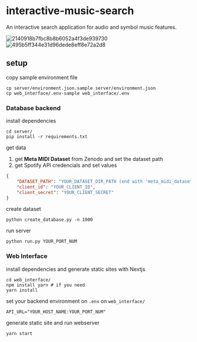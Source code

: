 # interactive-music-search

An interactive search application for audio and symbol music features.

![2140918b7fbc8b8b6052a4f3de939730](https://user-images.githubusercontent.com/19545249/183788680-e0029cb0-e680-48d3-8649-141720acb8b4.gif)
![495b5ff344e31d96dede8eff8e72a2d8](https://user-images.githubusercontent.com/19545249/183788693-444be737-8976-493e-afcc-782cd39c11e4.gif)

## setup

copy sample environment file

```shell
cp server/environment.json.sample server/environment.json
cp web_interface/.env-sample web_interface/.env
```

### Database backend

install dependencies

```shell
cd server/
pip install -r requirements.txt
```

get data

1. get **Meta MIDI Dataset** from Zenodo and set the dataset path
2. get Spotify API credencials and set values

```json
{
    "DATASET_PATH": "YOUR_DATASET_DIR_PATH (end with 'meta_midi_dataset/')",
    "client_id": "YOUR_CLIENT_ID",
    "client_secret": "YOUR_CLIENT_SECRET"
}
```

create dataset

```shell
python create_database.py -n 1000
```

run server

```shell
python run.py YOUR_PORT_NUM
```

### Web Interface

install dependencies and generate static sites with Nextjs

```shell
cd web_interface/
npm install yarn # if you need
yarn install
```

set your backend environment on `.env` on `web_interface/`

```shell
API_URL="YOUR_HOST_NAME:YOUR_PORT_NUM"
```

generate static site and run webserver

```shell
yarn start
```
